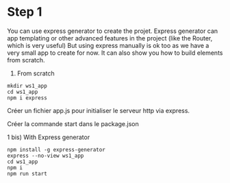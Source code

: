 # Step 1 

You can use express generator to create the projet.
Express generator can app templating or other advanced features in the project (like the Router, which is very useful) 
But using express manually is ok too as we have a very small app to create for now. It can also show you how to build elements from scratch. 

1) From scratch
```
mkdir ws1_app
cd ws1_app
npm i express
```
Créer un fichier app.js pour initialiser le serveur http via express.

Créer la commande start dans le package.json

1 bis) With Express generator
```
npm install -g express-generator
express --no-view ws1_app
cd ws1_app
npm i
npm run start
```